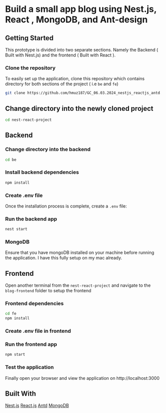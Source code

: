 # Build a small app blog using Nest.js, React , MongoDB, and Ant-design 

## Getting Started
This prototype is divided into two separate sections. Namely the Backend ( Built with Nest.js) and the frontend ( Built with React ).

### Clone the repository
To easily set up the application, clone this repository which contains directory for both sections of the project ( i.e `be` and `fe`)

```bash
git clone https://github.com/hmuz187/GC_06.03.2024_nestjs_reactjs_antd.git
```

## Change directory into the newly cloned project
```bash
cd nest-react-project
```

## Backend
### Change directory into the backend
```bash
cd be
```

### Install backend dependencies

```bash
npm install
```

### Create .env file
Once the installation process is complete, create a `.env` file:


### Run the backend app

```bash
nest start
```


### MongoDB
Ensure that you have mongoDB installed on your machine before running the application. I have this fully setup on my mac already.

## Frontend
Open another terminal from the `nest-react-project` and navigate to the `blog-frontend` folder to setup the frontend

### Frontend dependencies
```bash
cd fe
npm install
```

### Create .env file in frontend

### Run the frontend app

```bash
npm start
```


### Test the application
Finally open your browser and view the application on http://localhost:3000

## Built With
[Nest.js]()
[React.js]()
[Antd]()
[MongoDB]() 